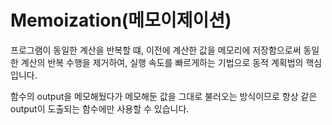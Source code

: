 Memoization(메모이제이션)
=====
프로그램이 동일한 계산을 반복할 떄, 이전에 계산한 값을 메모리에 저장함으로써 동일한 계산의 반복 수행을 제거하여, 실행 속도를 빠르게하는 기법으로 동적 계획법의 핵심입니다.

함수의 output을 메모해뒀다가 메모해둔 값을 그대로 불러오는 방식이므로 항상 같은  output이 도출되는 함수에만 사용할 수 있습니다.
